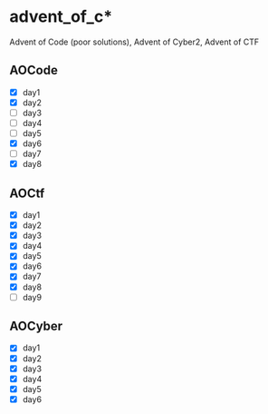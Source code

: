 # advent_of_c*
Advent of Code (poor solutions), Advent of Cyber2, Advent of CTF

## AOCode
 - [x] day1
 - [x] day2
 - [ ] day3
 - [ ] day4
 - [ ] day5
 - [x] day6
 - [ ] day7
 - [x] day8 

## AOCtf

- [x] day1
- [x] day2
- [x] day3
- [x] day4
- [x] day5
- [x] day6
- [x] day7
- [x] day8
- [ ] day9

## AOCyber

- [x] day1
- [x] day2
- [x] day3
- [x] day4
- [x] day5
- [x] day6
